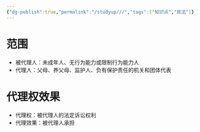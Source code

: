 ```yaml
---
{"dg-publish":true,"permalink":"/studyup///","tags":["知识点","民法"]}
---
```


# 范围
- 被代理人：未成年人、无行为能力或限制行为能力人
- 代理人：父母、养父母、监护人、负有保护责任的机关和团体代表
# 代理权效果
- 代理权：被代理人的法定诉讼权利
- 代理效果：被代理人承担